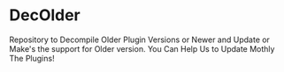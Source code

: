 # DecOlder
Repository to Decompile Older Plugin Versions or Newer and Update or Make's the support for Older version. You Can Help Us to Update Mothly The Plugins!
